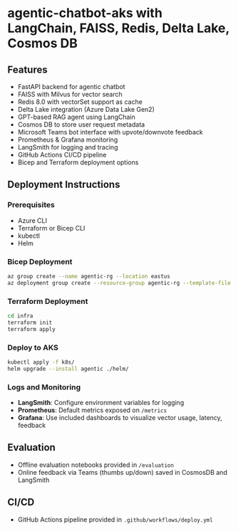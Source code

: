 # agentic-chatbot-aks with LangChain, FAISS, Redis, Delta Lake, Cosmos DB

## Features

- FastAPI backend for agentic chatbot
- FAISS with Milvus for vector search
- Redis 8.0 with vectorSet support as cache
- Delta Lake integration (Azure Data Lake Gen2)
- GPT-based RAG agent using LangChain
- Cosmos DB to store user request metadata
- Microsoft Teams bot interface with upvote/downvote feedback
- Prometheus & Grafana monitoring
- LangSmith for logging and tracing
- GitHub Actions CI/CD pipeline
- Bicep and Terraform deployment options

## Deployment Instructions

### Prerequisites

- Azure CLI
- Terraform or Bicep CLI
- kubectl
- Helm

### Bicep Deployment

```bash
az group create --name agentic-rg --location eastus
az deployment group create --resource-group agentic-rg --template-file infra/main.bicep
```

### Terraform Deployment

```bash
cd infra
terraform init
terraform apply
```

### Deploy to AKS

```bash
kubectl apply -f k8s/
helm upgrade --install agentic ./helm/
```

### Logs and Monitoring

- **LangSmith**: Configure environment variables for logging
- **Prometheus**: Default metrics exposed on `/metrics`
- **Grafana**: Use included dashboards to visualize vector usage, latency, feedback

## Evaluation

- Offline evaluation notebooks provided in `/evaluation`
- Online feedback via Teams (thumbs up/down) saved in CosmosDB and LangSmith

## CI/CD

- GitHub Actions pipeline provided in `.github/workflows/deploy.yml`